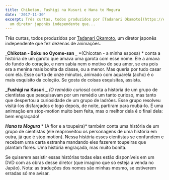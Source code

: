 ```yaml
---
title: Chikotan, Fushigi na Kusuri e Hana to Mogura
date: '2017-11-30'
excerpt: Três curtas, todos produzidos por [Tadanari Okamoto](https://en.wikipedia.org/wiki/Tadanari_Okamoto),
  um diretor japonês independente que...
---
```




Três curtas, todos produzidos por [Tadanari Okamoto](https://en.wikipedia.org/wiki/Tadanari_Okamoto), um diretor japonês independente que fez dezenas de animações.

**_Chikotan - Boku no Oyome-san _** *(Chicotan - a minha esposa) * conta a história de um garoto que amava uma garota com esse nome. Ele a amava do fundo do coração, e nem sabia nem o motivo do seu amor, se era pois era a menina mais bonita da classe, ou a menor. Mas queria por tudo casar com ela. Esse curta de onze minutos, animado com aquarela (acho) é o mais esquisito da coleção. Se gosta de coisas esquisitas, assista.

**_Fushigi na Kusuri _** *(O remédio curioso)* conta a história de um grupo de cientistas que pesquisavam por um remédio um tanto curioso, mas tanto que despertou a curiosidade de um grupo de ladrões. Esse grupo resolveu visitá-los disfarçados e logo depois, de noite, partiram para roubá-lo. É uma animação em stop-motion muito bem feita, mas o melhor dela é o final dela: bem engraçado!

**_Hana to Mogura_** * (A flor e a toupeira)* também conta uma história de um grupo de cientistas (ele reaproveitou os personagens de uma história em outra, já que é stop motion). Nessa história esses cientistas se confundem e recebem uma carta estranha mandando eles fazerem toupeiras que plantam flores. Uma história engraçada, mas muito bonita.

Se quiserem assistir essas histórias todas elas estão disponíveis em um DVD com as obras desse diretor (que imagino que só esteja a venda no Japão). Nota: as traduções dos nomes são minhas mesmo, se estiverem erradas só me avisar.